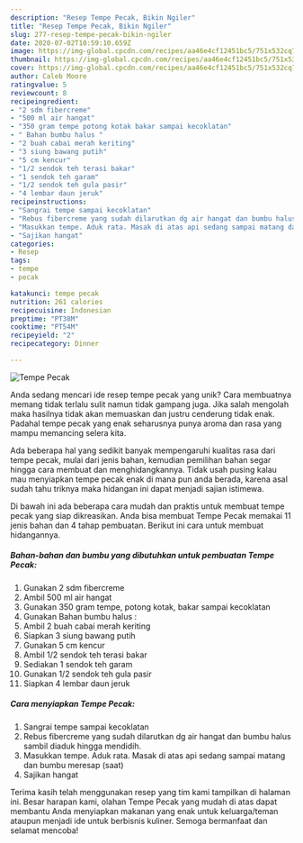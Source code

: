 ```yaml
---
description: "Resep Tempe Pecak, Bikin Ngiler"
title: "Resep Tempe Pecak, Bikin Ngiler"
slug: 277-resep-tempe-pecak-bikin-ngiler
date: 2020-07-02T10:59:10.659Z
image: https://img-global.cpcdn.com/recipes/aa46e4cf12451bc5/751x532cq70/tempe-pecak-foto-resep-utama.jpg
thumbnail: https://img-global.cpcdn.com/recipes/aa46e4cf12451bc5/751x532cq70/tempe-pecak-foto-resep-utama.jpg
cover: https://img-global.cpcdn.com/recipes/aa46e4cf12451bc5/751x532cq70/tempe-pecak-foto-resep-utama.jpg
author: Caleb Moore
ratingvalue: 5
reviewcount: 8
recipeingredient:
- "2 sdm fibercreme"
- "500 ml air hangat"
- "350 gram tempe potong kotak bakar sampai kecoklatan"
- " Bahan bumbu halus "
- "2 buah cabai merah keriting"
- "3 siung bawang putih"
- "5 cm kencur"
- "1/2 sendok teh terasi bakar"
- "1 sendok teh garam"
- "1/2 sendok teh gula pasir"
- "4 lembar daun jeruk"
recipeinstructions:
- "Sangrai tempe sampai kecoklatan"
- "Rebus fibercreme yang sudah dilarutkan dg air hangat dan bumbu halus sambil diaduk hingga mendidih."
- "Masukkan tempe. Aduk rata. Masak di atas api sedang sampai matang dan bumbu meresap (saat)"
- "Sajikan hangat"
categories:
- Resep
tags:
- tempe
- pecak

katakunci: tempe pecak 
nutrition: 261 calories
recipecuisine: Indonesian
preptime: "PT38M"
cooktime: "PT54M"
recipeyield: "2"
recipecategory: Dinner

---
```



![Tempe Pecak](https://img-global.cpcdn.com/recipes/aa46e4cf12451bc5/751x532cq70/tempe-pecak-foto-resep-utama.jpg)

Anda sedang mencari ide resep tempe pecak yang unik? Cara membuatnya memang tidak terlalu sulit namun tidak gampang juga. Jika salah mengolah maka hasilnya tidak akan memuaskan dan justru cenderung tidak enak. Padahal tempe pecak yang enak seharusnya punya aroma dan rasa yang mampu memancing selera kita.



Ada beberapa hal yang sedikit banyak mempengaruhi kualitas rasa dari tempe pecak, mulai dari jenis bahan, kemudian pemilihan bahan segar hingga cara membuat dan menghidangkannya. Tidak usah pusing kalau mau menyiapkan tempe pecak enak di mana pun anda berada, karena asal sudah tahu triknya maka hidangan ini dapat menjadi sajian istimewa.


Di bawah ini ada beberapa cara mudah dan praktis untuk membuat tempe pecak yang siap dikreasikan. Anda bisa membuat Tempe Pecak memakai 11 jenis bahan dan 4 tahap pembuatan. Berikut ini cara untuk membuat hidangannya.

<!--inarticleads1-->

##### Bahan-bahan dan bumbu yang dibutuhkan untuk pembuatan Tempe Pecak:

1. Gunakan 2 sdm fibercreme
1. Ambil 500 ml air hangat
1. Gunakan 350 gram tempe, potong kotak, bakar sampai kecoklatan
1. Gunakan  Bahan bumbu halus :
1. Ambil 2 buah cabai merah keriting
1. Siapkan 3 siung bawang putih
1. Gunakan 5 cm kencur
1. Ambil 1/2 sendok teh terasi bakar
1. Sediakan 1 sendok teh garam
1. Gunakan 1/2 sendok teh gula pasir
1. Siapkan 4 lembar daun jeruk




<!--inarticleads2-->

##### Cara menyiapkan Tempe Pecak:

1. Sangrai tempe sampai kecoklatan
1. Rebus fibercreme yang sudah dilarutkan dg air hangat dan bumbu halus sambil diaduk hingga mendidih.
1. Masukkan tempe. Aduk rata. Masak di atas api sedang sampai matang dan bumbu meresap (saat)
1. Sajikan hangat




Terima kasih telah menggunakan resep yang tim kami tampilkan di halaman ini. Besar harapan kami, olahan Tempe Pecak yang mudah di atas dapat membantu Anda menyiapkan makanan yang enak untuk keluarga/teman ataupun menjadi ide untuk berbisnis kuliner. Semoga bermanfaat dan selamat mencoba!
